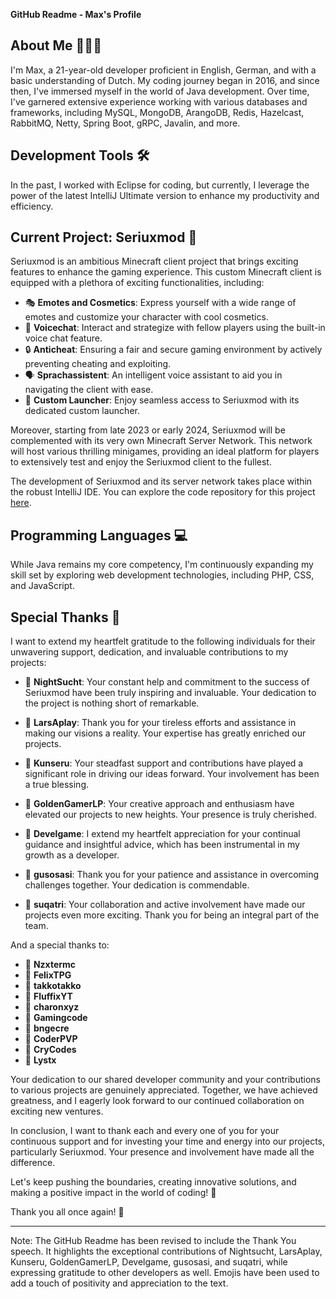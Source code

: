 **GitHub Readme - Max's Profile**

## About Me 🧑🏻‍💻

I'm Max, a 21-year-old developer proficient in English, German, and with a basic understanding of Dutch. My coding journey began in 2016, and since then, I've immersed myself in the world of Java development. Over time, I've garnered extensive experience working with various databases and frameworks, including MySQL, MongoDB, ArangoDB, Redis, Hazelcast, RabbitMQ, Netty, Spring Boot, gRPC, Javalin, and more.

## Development Tools 🛠️

In the past, I worked with Eclipse for coding, but currently, I leverage the power of the latest IntelliJ Ultimate version to enhance my productivity and efficiency.

## Current Project: Seriuxmod 🚀

Seriuxmod is an ambitious Minecraft client project that brings exciting features to enhance the gaming experience. This custom Minecraft client is equipped with a plethora of exciting functionalities, including:

- 🎭 **Emotes and Cosmetics**: Express yourself with a wide range of emotes and customize your character with cool cosmetics.
- 🎤 **Voicechat**: Interact and strategize with fellow players using the built-in voice chat feature.
- 🔒 **Anticheat**: Ensuring a fair and secure gaming environment by actively preventing cheating and exploiting.
- 🗣️ **Sprachassistent**: An intelligent voice assistant to aid you in navigating the client with ease.
- 🚀 **Custom Launcher**: Enjoy seamless access to Seriuxmod with its dedicated custom launcher.

Moreover, starting from late 2023 or early 2024, Seriuxmod will be complemented with its very own Minecraft Server Network. This network will host various thrilling minigames, providing an ideal platform for players to extensively test and enjoy the Seriuxmod client to the fullest. 

The development of Seriuxmod and its server network takes place within the robust IntelliJ IDE. You can explore the code repository for this project [here](https://github.com/seriuxmod).

## Programming Languages 💻

While Java remains my core competency, I'm continuously expanding my skill set by exploring web development technologies, including PHP, CSS, and JavaScript.

## Special Thanks 🙏

I want to extend my heartfelt gratitude to the following individuals for their unwavering support, dedication, and invaluable contributions to my projects:

- 🌟 **NightSucht**: Your constant help and commitment to the success of Seriuxmod have been truly inspiring and invaluable. Your dedication to the project is nothing short of remarkable.

- 🌟 **LarsAplay**: Thank you for your tireless efforts and assistance in making our visions a reality. Your expertise has greatly enriched our projects.

- 🌟 **Kunseru**: Your steadfast support and contributions have played a significant role in driving our ideas forward. Your involvement has been a true blessing.

- 🌟 **GoldenGamerLP**: Your creative approach and enthusiasm have elevated our projects to new heights. Your presence is truly cherished.

- 🌟 **Develgame**: I extend my heartfelt appreciation for your continual guidance and insightful advice, which has been instrumental in my growth as a developer.

- 🌟 **gusosasi**: Thank you for your patience and assistance in overcoming challenges together. Your dedication is commendable.

- 🌟 **suqatri**: Your collaboration and active involvement have made our projects even more exciting. Thank you for being an integral part of the team.

And a special thanks to:

- 🌟 **Nzxtermc**
- 🌟 **FelixTPG**
- 🌟 **takkotakko**
- 🌟 **FluffixYT**
- 🌟 **charonxyz**
- 🌟 **Gamingcode**
- 🌟 **bngecre**
- 🌟 **CoderPVP**
- 🌟 **CryCodes**
- 🌟 **Lystx**

Your dedication to our shared developer community and your contributions to various projects are genuinely appreciated. Together, we have achieved greatness, and I eagerly look forward to our continued collaboration on exciting new ventures.

In conclusion, I want to thank each and every one of you for your continuous support and for investing your time and energy into our projects, particularly Seriuxmod. Your presence and involvement have made all the difference.

Let's keep pushing the boundaries, creating innovative solutions, and making a positive impact in the world of coding! 🚀

Thank you all once again! 🙏

---
Note: The GitHub Readme has been revised to include the Thank You speech. It highlights the exceptional contributions of Nightsucht, LarsAplay, Kunseru, GoldenGamerLP, Develgame, gusosasi, and suqatri, while expressing gratitude to other developers as well. Emojis have been used to add a touch of positivity and appreciation to the text.
